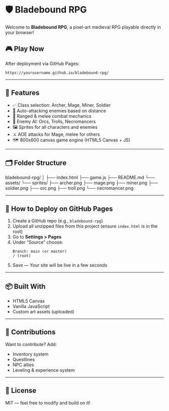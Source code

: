 
# 🛡️ Bladebound RPG

Welcome to **Bladebound RPG**, a pixel-art medieval RPG playable directly in your browser!

## 🎮 Play Now

After deployment via GitHub Pages:
```
https://yourusername.github.io/bladebound-rpg/
```

---

## 🧰 Features

- ✅ Class selection: Archer, Mage, Miner, Soldier
- 🧠 Auto-attacking enemies based on distance
- 🎯 Ranged & melee combat mechanics
- 👹 Enemy AI: Orcs, Trolls, Necromancers
- 🖼️ Sprites for all characters and enemies
- ⚔️ AOE attacks for Mage, melee for others
- 🗺️ 800x600 canvas game engine (HTML5 Canvas + JS)

---

## 🗂 Folder Structure
bladebound-rpg/
│
├── index.html
├── game.js
├── README.md
└── assets/
    └── sprites/
        ├── archer.png
        ├── mage.png
        ├── miner.png
        ├── soldier.png
        ├── orc.png
        ├── troll.png
        └── necromancer.png

---

## 🚀 How to Deploy on GitHub Pages

1. Create a GitHub repo (e.g., `bladebound-rpg`)
2. Upload all unzipped files from this project (ensure `index.html` is in the root)
3. Go to **Settings > Pages**
4. Under “Source” choose:
   ```
   Branch: main (or master)
   / (root)
   ```
5. Save — Your site will be live in a few seconds

---

## 📦 Built With

- HTML5 Canvas
- Vanilla JavaScript
- Custom art assets (uploaded)

---

## 🙌 Contributions

Want to contribute? Add:
- Inventory system
- Questlines
- NPC allies
- Leveling & experience system

---

## 📜 License

MIT — feel free to modify and build on it!
